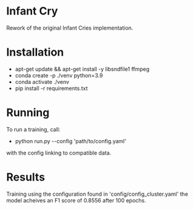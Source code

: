 # Infant Cry

Rework of the original Infant Cries implementation.

# Installation

- apt-get update && apt-get install -y libsndfile1 ffmpeg
- conda create -p ./venv python=3.9
- conda activate ./venv
- pip install -r requirements.txt

# Running

To run a training, call:

- python run.py --config 'path/to/config.yaml'

with the config linking to compatible data. 

# Results

Training using the configuration found in 'config/config_cluster.yaml' the model acheives an F1 score of 0.8556 after 100 epochs.